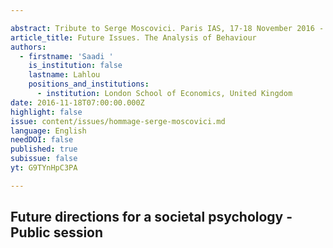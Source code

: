 ```yaml
---

abstract: Tribute to Serge Moscovici. Paris IAS, 17-18 November 2016 - Session 7
article_title: Future Issues. The Analysis of Behaviour
authors:
  - firstname: 'Saadi '
    is_institution: false
    lastname: Lahlou
    positions_and_institutions:
      - institution: London School of Economics, United Kingdom
date: 2016-11-18T07:00:00.000Z
highlight: false
issue: content/issues/hommage-serge-moscovici.md
language: English
needDOI: false
published: true
subissue: false
yt: G9TYnHpC3PA

---
```


## Future directions for a societal psychology - Public session

<Youtube yt="G9TYnHpC3PA" caption="Future issues. The analysis of behaviour"></Youtube>